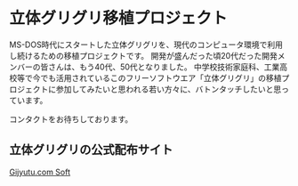 # 立体グリグリ移植プロジェクト

MS-DOS時代にスタートした立体グリグリを、現代のコンピュータ環境で利用し続けるための移植プロジェクトです。
開発が盛んだった頃20代だった開発メンバーの皆さんは、もう40代、50代となりました。
中学校技術家庭科、工業高校等で今でも活用されているこのフリーソフトウエア「立体グリグリ」の移植プロジェクトに参加してみたいと思われる若い方々に、バトンタッチしたいと思っています。

コンタクトをお待ちしております。


## 立体グリグリの公式配布サイト

[Gijyutu.com Soft](http://www.gijyutu.com/g-soft/guriguri/)
